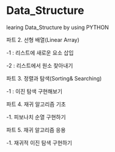 # Data_Structure
learing Data_Structure by using PYTHON

파트 2. 선형 배열(Linear Array)

 -1 : 리스트에 새로운 요소 삽입

 -2 : 리스트에서 원소 찾아내기


파트 3. 정렬과 탐색(Sorting& Searching)

 -1 : 이진 탐색 구현해보기


파트 4. 재귀 알고리즘 기초

 -1. 피보나치 순열 구현하기


파트 5. 재귀 알고리즘 응용

 -1. 재귀적 이진 탐색 구현하기
